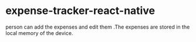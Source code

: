 # expense-tracker-react-native
person can add the expenses and edit them .The expenses are stored in the local memory of the device.
